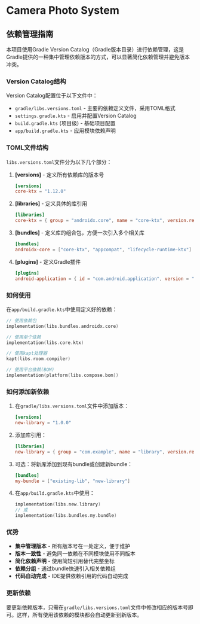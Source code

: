 # Camera Photo System

## 依赖管理指南

本项目使用Gradle Version Catalog（Gradle版本目录）进行依赖管理，这是Gradle提供的一种集中管理依赖版本的方式，可以显著简化依赖管理并避免版本冲突。

### Version Catalog结构

Version Catalog配置位于以下文件中：
- `gradle/libs.versions.toml` - 主要的依赖定义文件，采用TOML格式
- `settings.gradle.kts` - 启用并配置Version Catalog
- `build.gradle.kts` (项目级) - 基础项目配置
- `app/build.gradle.kts` - 应用模块依赖声明

### TOML文件结构

`libs.versions.toml`文件分为以下几个部分：

1. **[versions]** - 定义所有依赖库的版本号
   ```toml
   [versions]
   core-ktx = "1.12.0"
   ```

2. **[libraries]** - 定义具体的库引用
   ```toml
   [libraries]
   core-ktx = { group = "androidx.core", name = "core-ktx", version.ref = "core-ktx" }
   ```

3. **[bundles]** - 定义库的组合包，方便一次引入多个相关库
   ```toml
   [bundles]
   androidx-core = ["core-ktx", "appcompat", "lifecycle-runtime-ktx"]
   ```

4. **[plugins]** - 定义Gradle插件
   ```toml
   [plugins]
   android-application = { id = "com.android.application", version = "8.1.0" }
   ```

### 如何使用

在`app/build.gradle.kts`中使用定义好的依赖：

```kotlin
// 使用依赖包
implementation(libs.bundles.androidx.core)

// 使用单个依赖
implementation(libs.core.ktx)

// 使用kapt处理器
kapt(libs.room.compiler)

// 使用平台依赖(BOM)
implementation(platform(libs.compose.bom))
```

### 如何添加新依赖

1. 在`gradle/libs.versions.toml`文件中添加版本：
   ```toml
   [versions]
   new-library = "1.0.0"
   ```

2. 添加库引用：
   ```toml
   [libraries]
   new-library = { group = "com.example", name = "library", version.ref = "new-library" }
   ```

3. 可选：将新库添加到现有bundle或创建新bundle：
   ```toml
   [bundles]
   my-bundle = ["existing-lib", "new-library"]
   ```

4. 在`app/build.gradle.kts`中使用：
   ```kotlin
   implementation(libs.new.library)
   // 或
   implementation(libs.bundles.my.bundle)
   ```

### 优势

- **集中管理版本** - 所有版本号在一处定义，便于维护
- **版本一致性** - 避免同一依赖在不同模块使用不同版本
- **简化依赖声明** - 使用简短引用替代完整坐标
- **依赖分组** - 通过bundle快速引入相关依赖组
- **代码自动完成** - IDE提供依赖引用的代码自动完成

### 更新依赖

要更新依赖版本，只需在`gradle/libs.versions.toml`文件中修改相应的版本号即可。这样，所有使用该依赖的模块都会自动更新到新版本。 